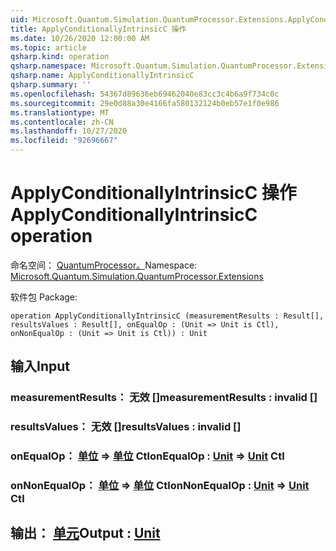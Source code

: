 ```yaml
---
uid: Microsoft.Quantum.Simulation.QuantumProcessor.Extensions.ApplyConditionallyIntrinsicC
title: ApplyConditionallyIntrinsicC 操作
ms.date: 10/26/2020 12:00:00 AM
ms.topic: article
qsharp.kind: operation
qsharp.namespace: Microsoft.Quantum.Simulation.QuantumProcessor.Extensions
qsharp.name: ApplyConditionallyIntrinsicC
qsharp.summary: ''
ms.openlocfilehash: 54367d89636eb69462040e83cc3c4b6a9f734c0c
ms.sourcegitcommit: 29e0d88a30e4166fa580132124b0eb57e1f0e986
ms.translationtype: MT
ms.contentlocale: zh-CN
ms.lasthandoff: 10/27/2020
ms.locfileid: "92696667"
---
```

# <a name="applyconditionallyintrinsicc-operation"></a><span data-ttu-id="2545f-102">ApplyConditionallyIntrinsicC 操作</span><span class="sxs-lookup"><span data-stu-id="2545f-102">ApplyConditionallyIntrinsicC operation</span></span>

<span data-ttu-id="2545f-103">命名空间： [QuantumProcessor。](xref:Microsoft.Quantum.Simulation.QuantumProcessor.Extensions)</span><span class="sxs-lookup"><span data-stu-id="2545f-103">Namespace: [Microsoft.Quantum.Simulation.QuantumProcessor.Extensions](xref:Microsoft.Quantum.Simulation.QuantumProcessor.Extensions)</span></span>

<span data-ttu-id="2545f-104">软件包 [](https://nuget.org/packages/)</span><span class="sxs-lookup"><span data-stu-id="2545f-104">Package: [](https://nuget.org/packages/)</span></span>




```qsharp
operation ApplyConditionallyIntrinsicC (measurementResults : Result[], resultsValues : Result[], onEqualOp : (Unit => Unit is Ctl), onNonEqualOp : (Unit => Unit is Ctl)) : Unit
```


## <a name="input"></a><span data-ttu-id="2545f-105">输入</span><span class="sxs-lookup"><span data-stu-id="2545f-105">Input</span></span>

### <a name="measurementresults--__invalidresult__"></a><span data-ttu-id="2545f-106">measurementResults： __无效 <Result>__ []</span><span class="sxs-lookup"><span data-stu-id="2545f-106">measurementResults : __invalid<Result>__ []</span></span>




### <a name="resultsvalues--__invalidresult__"></a><span data-ttu-id="2545f-107">resultsValues： __无效 <Result>__ []</span><span class="sxs-lookup"><span data-stu-id="2545f-107">resultsValues : __invalid<Result>__ []</span></span>




### <a name="onequalop--unit--unit-ctl"></a><span data-ttu-id="2545f-108">onEqualOp： [单位](xref:microsoft.quantum.lang-ref.unit) => [单位](xref:microsoft.quantum.lang-ref.unit) Ctl</span><span class="sxs-lookup"><span data-stu-id="2545f-108">onEqualOp : [Unit](xref:microsoft.quantum.lang-ref.unit) => [Unit](xref:microsoft.quantum.lang-ref.unit) Ctl</span></span>




### <a name="onnonequalop--unit--unit-ctl"></a><span data-ttu-id="2545f-109">onNonEqualOp： [单位](xref:microsoft.quantum.lang-ref.unit) => [单位](xref:microsoft.quantum.lang-ref.unit) Ctl</span><span class="sxs-lookup"><span data-stu-id="2545f-109">onNonEqualOp : [Unit](xref:microsoft.quantum.lang-ref.unit) => [Unit](xref:microsoft.quantum.lang-ref.unit) Ctl</span></span>





## <a name="output--unit"></a><span data-ttu-id="2545f-110">输出： [单元](xref:microsoft.quantum.lang-ref.unit)</span><span class="sxs-lookup"><span data-stu-id="2545f-110">Output : [Unit](xref:microsoft.quantum.lang-ref.unit)</span></span>

